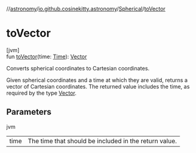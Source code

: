 //[astronomy](../../../index.md)/[io.github.cosinekitty.astronomy](../index.md)/[Spherical](index.md)/[toVector](to-vector.md)

# toVector

[jvm]\
fun [toVector](to-vector.md)(time: [Time](../-time/index.md)): [Vector](../-vector/index.md)

Converts spherical coordinates to Cartesian coordinates.

Given spherical coordinates and a time at which they are valid, returns a vector of Cartesian coordinates. The returned value includes the time, as required by the type [Vector](../-vector/index.md).

## Parameters

jvm

| | |
|---|---|
| time | The time that should be included in the return value. |
